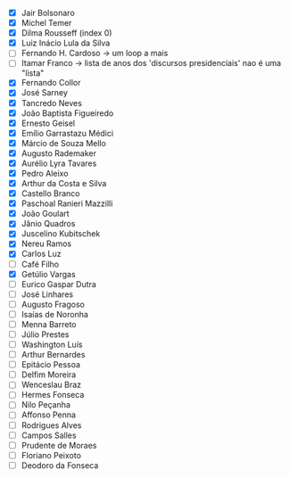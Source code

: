 - [x] Jair Bolsonaro
- [x] Michel Temer
- [x] Dilma Rousseff (index 0)
- [x] Luiz Inácio Lula da Silva
- [ ] Fernando H. Cardoso -> um loop a mais
- [ ] Itamar Franco -> lista de anos dos 'discursos presidenciais' nao é uma "lista"
- [x] Fernando Collor
- [x] José Sarney
- [x] Tancredo Neves
- [x] João Baptista Figueiredo
- [x] Ernesto Geisel
- [x] Emílio Garrastazu Médici
- [x] Márcio de Souza Mello
- [x] Augusto Rademaker
- [x] Aurélio Lyra Tavares
- [x] Pedro Aleixo
- [x] Arthur da Costa e Silva
- [x] Castello Branco
- [x] Paschoal Ranieri Mazzilli
- [x] João Goulart
- [x] Jânio Quadros
- [x] Juscelino Kubitschek
- [x] Nereu Ramos
- [x] Carlos Luz
- [ ] Café Filho
- [x] Getúlio Vargas
- [ ] Eurico Gaspar Dutra
- [ ] José Linhares
- [ ] Augusto Fragoso
- [ ] Isaías de Noronha
- [ ] Menna Barreto
- [ ] Júlio Prestes
- [ ] Washington Luís
- [ ] Arthur Bernardes
- [ ] Epitácio Pessoa
- [ ] Delfim Moreira
- [ ] Wenceslau Braz
- [ ] Hermes Fonseca
- [ ] Nilo Peçanha
- [ ] Affonso Penna
- [ ] Rodrigues Alves
- [ ] Campos Salles
- [ ] Prudente de Moraes
- [ ] Floriano Peixoto
- [ ] Deodoro da Fonseca